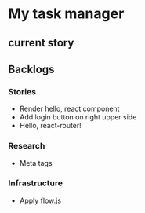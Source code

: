 # My task manager

## current story



## Backlogs
### Stories
* Render hello, react component
* Add login button on right upper side
* Hello, react-router!

### Research
* Meta tags

### Infrastructure
* Apply flow.js
